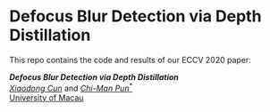 # Defocus Blur Detection via Depth Distillation 

This repo contains the code and results of our ECCV 2020 paper:

<i><b>Defocus Blur Detection via Depth Distillation </b></i><br>
[_Xiaodong Cun_](http://vinthony.github.io) and [_Chi-Man Pun_<sup>*</sup>](http://www.cis.umac.mo/~cmpun/) <br>
[University of Macau](http://um.edu.mo/)
